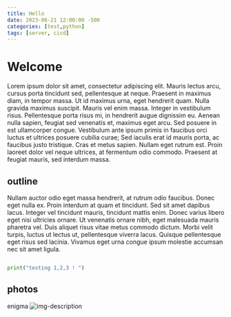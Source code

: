 ```yaml
---
title: Hello 
date: 2023-06-21 12:00:00 -500 
categories: [test,python]
tags: [server, cicd]
---
```


# Welcome

Lorem ipsum dolor sit amet, consectetur adipiscing elit. Mauris lectus arcu, cursus porta tincidunt sed, pellentesque at neque. Praesent in maximus diam, in tempor massa. Ut id maximus urna, eget hendrerit quam. Nulla gravida maximus suscipit. Mauris vel enim massa. Integer in vestibulum risus. Pellentesque porta risus mi, in hendrerit augue dignissim eu. Aenean nulla sapien, feugiat sed venenatis et, maximus eget arcu. Sed posuere in est ullamcorper congue. Vestibulum ante ipsum primis in faucibus orci luctus et ultrices posuere cubilia curae; Sed iaculis erat id mauris porta, ac faucibus justo tristique. Cras et metus sapien. Nullam eget rutrum est. Proin laoreet dolor vel neque ultrices, at fermentum odio commodo. Praesent at feugiat mauris, sed interdum massa.

## outline

Nullam auctor odio eget massa hendrerit, at rutrum odio faucibus. Donec eget nulla ex. Proin interdum at quam et tincidunt. Sed sit amet dapibus lacus. Integer vel tincidunt mauris, tincidunt mattis enim. Donec varius libero eget nisi ultricies ornare. Ut venenatis ornare nibh, eget malesuada mauris pharetra vel. Duis aliquet risus vitae metus commodo dictum. Morbi velit turpis, luctus ut lectus ut, pellentesque viverra lacus. Quisque pellentesque eget risus sed lacinia. Vivamus eget urna congue ipsum molestie accumsan nec sit amet ligula.


```python

print("testing 1,2,3 ! ")

```

## photos
enigma 
![img-description](https://images.squarespace-cdn.com/content/v1/5bf28ad6b98a7888bf3cdce5/1605068005997-0W9A4AE3E43V0I9V4VHN/Fig+3+-+3+wheel+enigma.jpg?format=500w)
